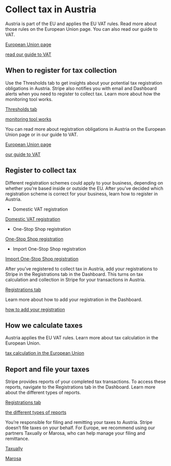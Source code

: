 # Collect tax in Austria

Austria is part of the EU and applies the EU VAT rules. Read more about those rules on the European Union page. You can also read our guide to VAT.

[European Union page](/tax/supported-countries/european-union)

[read our guide to VAT](https://stripe.com/guides/tax-registration-process-europe)

## When to register for tax collection

Use the Thresholds tab to get insights about your potential tax registration obligations in Austria. Stripe also notifies you with email and Dashboard alerts when you need to register to collect tax. Learn more about how the monitoring tool works.

[Thresholds tab](https://dashboard.stripe.com/tax/thresholds)

[monitoring tool works](/tax/monitoring)

You can read more about registration obligations in Austria on the European Union page or in our guide to VAT.

[European Union page](/tax/supported-countries/european-union)

[our guide to VAT](https://stripe.com/guides/tax-registration-process-europe)

## Register to collect tax

Different registration schemes could apply to your business, depending on whether you’re based inside or outside the EU. After you’ve decided which registration scheme is correct for your business, learn how to register in Austria.

- Domestic VAT registration

[Domestic VAT registration](https://www.bmf.gv.at/en/topics/taxation/vat-assessment-refund.html)

- One-Stop Shop registration

[One-Stop Shop registration](https://www.usp.gv.at/en/steuern-finanzen/umsatzsteuer/Umsatzsteuer-One-Stop-Shop.html)

- Import One-Stop Shop registration

[Import One-Stop Shop registration](https://www.usp.gv.at/en/steuern-finanzen/umsatzsteuer/Umsatzsteuer-One-Stop-Shop/IOSS/Registrierung-zum-IOSS.html)

After you’ve registered to collect tax in Austria, add your registrations to Stripe in the Registrations tab in the Dashboard. This turns on tax calculation and collection in Stripe for your transactions in Austria.

[Registrations tab](https://dashboard.stripe.com/tax/registrations?location=at)

Learn more about how to add your registration in the Dashboard.

[how to add your registration](/tax/registering#track-your-registrations-in-the-tax-dashboard)

## How we calculate taxes

Austria applies the EU VAT rules. Learn more about tax calculation in the European Union.

[tax calculation in the European Union](/tax/supported-countries/european-union)

## Report and file your taxes

Stripe provides reports of your completed tax transactions. To access these reports, navigate to the Registrations tab in the Dashboard. Learn more about the different types of reports.

[Registrations tab](https://dashboard.stripe.com/tax/registrations)

[the different types of reports](/tax/reports)

You’re responsible for filing and remitting your taxes to Austria. Stripe doesn’t file taxes on your behalf. For Europe, we recommend using our partners Taxually or Marosa, who can help manage your filing and remittance.

[Taxually](https://stripe.taxually.com/)

[Marosa](https://marosavat.com/stripe-and-marosa/)
